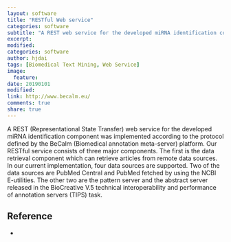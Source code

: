```yaml
---
layout: software
title: "RESTful Web service"
categories: software
subtitle: "A REST web service for the developed miRNA identification component was implemented according to the protocol defined by the BeCalm platform"
excerpt:
modified:
categories: software
author: hjdai
tags: [Biomedical Text Mining, Web Service]
image:
  feature:
date: 20190101
modified: 
link: http://www.becalm.eu/
comments: true
share: true
---
```


A REST (Representational State Transfer) web service for the developed miRNA identification component was implemented according to the protocol defined by the BeCalm (Biomedical annotation meta-server) platform. Our RESTful service consists of three major components. The first is the data retrieval component which can retrieve articles from remote data sources. In our current implementation, four data sources are supported. Two of the data sources are PubMed Central and PubMed fetched by using the NCBI E-utilities. The other two are the pattern server and the abstract server released in the BioCreative V.5 technical interoperability and performance of annotation servers (TIPS) task.

## Reference

- 